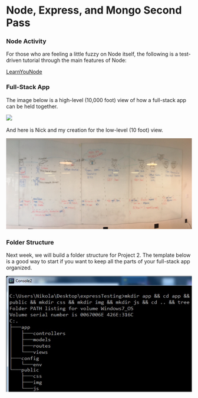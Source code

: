 # Node, Express, and Mongo Second Pass

### Node Activity

For those who are feeling a little fuzzy on Node itself, the following is a test-driven tutorial through the main features of Node:

[LearnYouNode](https://github.com/workshopper/learnyounode)

### Full-Stack App

The image below is a high-level (10,000 foot) view of how a full-stack app can be held together.

![](MEAN_stack.png)

And here is Nick and my creation for the low-level (10 foot) view.

![](fullStack.jpg)

### Folder Structure

Next week, we will build a folder structure for Project 2.  The template below is a good way to start if you want to keep all the parts of your full-stack app organized.

![](folderStructure.jpg)

